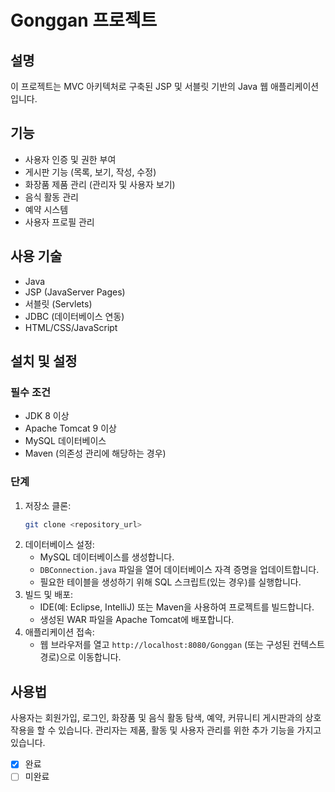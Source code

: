 # Gonggan 프로젝트

## 설명
이 프로젝트는 MVC 아키텍처로 구축된 JSP 및 서블릿 기반의 Java 웹 애플리케이션입니다.

## 기능
- 사용자 인증 및 권한 부여
- 게시판 기능 (목록, 보기, 작성, 수정)
- 화장품 제품 관리 (관리자 및 사용자 보기)
- 음식 활동 관리
- 예약 시스템
- 사용자 프로필 관리

## 사용 기술
- Java
- JSP (JavaServer Pages)
- 서블릿 (Servlets)
- JDBC (데이터베이스 연동)
- HTML/CSS/JavaScript

## 설치 및 설정

### 필수 조건
- JDK 8 이상
- Apache Tomcat 9 이상
- MySQL 데이터베이스
- Maven (의존성 관리에 해당하는 경우)

### 단계
1. 저장소 클론:
   ```bash
   git clone <repository_url>
   ```
2. 데이터베이스 설정:
   - MySQL 데이터베이스를 생성합니다.
   - `DBConnection.java` 파일을 열어 데이터베이스 자격 증명을 업데이트합니다.
   - 필요한 테이블을 생성하기 위해 SQL 스크립트(있는 경우)를 실행합니다.
3. 빌드 및 배포:
   - IDE(예: Eclipse, IntelliJ) 또는 Maven을 사용하여 프로젝트를 빌드합니다.
   - 생성된 WAR 파일을 Apache Tomcat에 배포합니다.
4. 애플리케이션 접속:
   - 웹 브라우저를 열고 `http://localhost:8080/Gonggan` (또는 구성된 컨텍스트 경로)으로 이동합니다.

## 사용법

사용자는 회원가입, 로그인, 화장품 및 음식 활동 탐색, 예약, 커뮤니티 게시판과의 상호 작용을 할 수 있습니다. 관리자는 제품, 활동 및 사용자 관리를 위한 추가 기능을 가지고 있습니다.

- [x] 완료
- [ ] 미완료